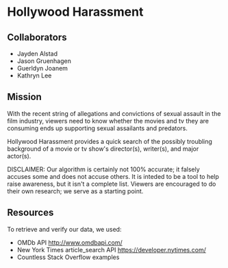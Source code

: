 # Hollywood Harassment

## Collaborators
* Jayden Alstad
* Jason Gruenhagen
* Guerldyn Joanem
* Kathryn Lee

## Mission
With the recent string of allegations and convictions of sexual assault in the film industry, viewers need to know whether the movies and tv they are consuming ends up supporting sexual assailants and predators. 

Hollywood Harassment provides a quick search of the possibly troubling background of a movie or tv show's director(s), writer(s), and major actor(s).

DISCLAIMER: Our algorithm is certainly not 100% accurate; it falsely accuses some and does not accuse others. It is inteded to be a tool to help raise awareness, but it isn't a complete list. Viewers are encouraged to do their own research; we serve as a starting point.

## Resources
To retrieve and verify our data, we used:
* OMDb API http://www.omdbapi.com/
* New York Times article_search API https://developer.nytimes.com/
* Countless Stack Overflow examples
